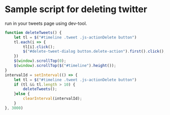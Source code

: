 # Sample script for deleting twitter

run in your tweets page using dev-tool.

```js
function deleteTweets() {
    let tl = $("#timeline .tweet .js-actionDelete button")
    tl.each(i => {
        tl[i].click();
        $("#delete-tweet-dialog button.delete-action").first().click();
    })
    $(window).scrollTop(0);
    $(window).scrollTop($("#timeline").height());
}
intervalId = setInterval(() => {
    let tl = $("#timeline .tweet .js-actionDelete button")
    if (tl && tl.length > 10) {
        deleteTweets();
    }else {
        clearInterval(intervalId);
    }
}, 3000)

```
